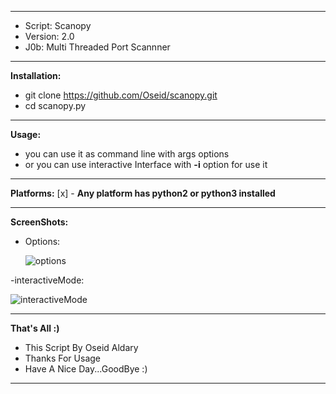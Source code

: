 ***
- Script: Scanopy
- Version: 2.0
- J0b: Multi Threaded Port Scannner
***

**Installation:**
  - git clone https://github.com/Oseid/scanopy.git
  - cd scanopy.py

***
**Usage:**
  - you can use it as command line with args options
  - or you can use interactive Interface with **-i** option for use it

***
**Platforms:**
  [x] - **Any platform has python2 or python3 installed**

***

**ScreenShots:**

  - Options:
    
     ![options](https://user-images.githubusercontent.com/29546157/83279712-30195680-a1de-11ea-89cc-3ed88efd9306.PNG)

  -interactiveMode:
  
   ![interactiveMode](https://user-images.githubusercontent.com/29546157/83279811-5b03aa80-a1de-11ea-8887-d0c3a3bdf33d.PNG)

***

**That's All :)**
   * This Script By Oseid Aldary
   * Thanks For Usage
   * Have A Nice Day...GoodBye :)
***
